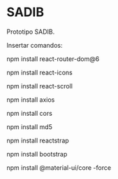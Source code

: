 # SADIB
Prototipo SADIB.

Insertar comandos:

npm install react-router-dom@6

npm install react-icons 

npm install react-scroll

npm install axios

npm install cors

npm install md5

npm install reactstrap

npm install bootstrap

npm install @material-ui/core -force
